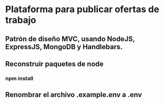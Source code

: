 # Plataforma para publicar ofertas de trabajo

## Patrón de diseño MVC, usando NodeJS, ExpressJS, MongoDB y Handlebars.

## Reconstruir paquetes de node
### npm install

## Renombrar el archivo .example.env a .env